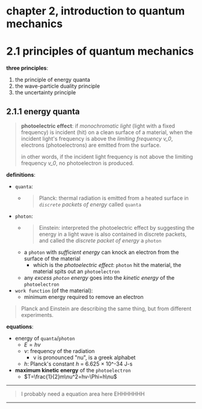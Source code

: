 # chapter 2, introduction to quantum mechanics

# 2.1 principles of quantum mechanics

**three principles**:
1. the principle of energy quanta
2. the wave-particle duality principle
3. the uncertainty principle

## 2.1.1 energy quanta

> **photoelectric effect**: if *monochromatic light* (light with a fixed frequency) is incident (hit) on a clean surface of a material, when the incident light's frequency is above the *limiting frequency* *v_0*, electrons (photoelectrons) are emitted from the surface.
>
> in other words, if the incident light frequency is not above the limiting frequency *v_0*, no photoelectron is produced.

**definitions**:
- `quanta`:
  - > Planck: thermal radiation is emitted from a heated surface in *`discrete` packets of energy* called `quanta`
- `photon`:
  - > Einstein: interpreted the photoelectric effect by suggesting the energy in a light wave is also contained in discrete packets, and called the *discrete packet of energy* a `photon`
  - a `photon` with *sufficient energy* can knock an electron from the surface of the material
    - which is the *photoelectric effect*: `photon` hit the material, the material spits out an `photoelectron`
  - any *excess `photon` energy* goes into the *kinetic energy* of the `photoelectron`
- `work function` (of the material):
  - minimum energy required to remove an electron

> Planck and Einstein are describing the same thing, but from different experiments.

**equations**:
- energy of `quanta`/`photon`
  - $E=h\nu$
  - *ν*: frequency of the radiation
    - ν is pronounced "nu", is a greek alphabet
  - *h*: Planck's constant *h* = 6.625 × 10^-34 J-s
- **maximum kinetic energy** of the `photoelectron` 
  - $T=\frac{1}{2}m\nu^2=hv-\Phi=h\nu$

---
> I probably need a equation area here
> EHHHHHHH
---